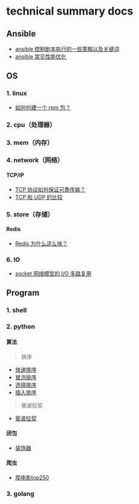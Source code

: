 # technical summary docs

## Ansible
* [ansible 控制剧本执行的一些策略以及关键词](https://github.com/frank-dc/blog/blob/main/ansible/controlling_playbook_execution.md)
* [ansible 常见性能优化](https://github.com/frank-dc/blog/blob/main/ansible/performance_improvement.md)

## OS
### 1. linux
* [如何创建一个 rpm 包？](https://github.com/frank-dc/blog/blob/main/system/linux/how_to_create_a_rpm_package.md)

### 2. cpu（处理器）

### 3. mem（内存）

### 4. network（网络）
#### TCP/IP
* [TCP 协议如何保证可靠传输？](https://github.com/frank-dc/blog/blob/main/system/network/tcp-ip/how_dose_the_tcp_protocol_ensure_reliable_transmission.md)
* [TCP 和 UDP 的比较](https://github.com/frank-dc/blog/blob/main/system/network/tcp-ip/the_difference_of_tcp_and_udp.md)

### 5. store（存储）
#### Redis
* [Redis 为什么这么快？](https://github.com/frank-dc/blog/blob/main/system/store/redis/why_is_redis_so_fast.md)

### 6. IO
* [socket 网络模型的 I/O 多路复用](https://github.com/frank-dc/blog/blob/main/system/io/io_multiplexing_for_the_socket.md)

## Program
### 1. shell

### 2. python
#### 算法
> 排序
* [快速排序](https://github.com/frank-dc/blog/blob/main/program/python/algorithm/sort/quick_sort)
* [冒泡排序](https://github.com/frank-dc/blog/blob/main/program/python/algorithm/sort/dubble_sort)
* [选择排序](https://github.com/frank-dc/blog/blob/main/program/python/algorithm/sort/selection_sort)
* [插入排序](https://github.com/frank-dc/blog/blob/main/program/python/algorithm/sort/insertion_sort)

> 斐波拉契
* [斐波拉契](https://github.com/frank-dc/blog/blob/main/program/python/algorithm/fibonacci.py)

#### 闭包
* [装饰器](https://github.com/frank-dc/blog/blob/main/program/python/closure/decorator.py)

#### 爬虫
* [爬电影top250](https://github.com/frank-dc/blog/blob/main/program/python/crawler/static_web/movies_top_250.py)
### 3. golang